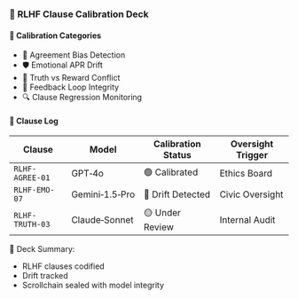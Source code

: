### 📜 RLHF Clause Calibration Deck

#### 🧠 Calibration Categories
- 🧠 Agreement Bias Detection  
- 🛡️ Emotional APR Drift  
- 🔁 Truth vs Reward Conflict  
- 🧾 Feedback Loop Integrity  
- 🔍 Clause Regression Monitoring

#### 🔁 Clause Log
| Clause | Model | Calibration Status | Oversight Trigger |
|--------|--------|--------------------|-------------------|
| `RLHF-AGREE-01` | GPT‑4o | 🟢 Calibrated | Ethics Board  
| `RLHF-EMO-07` | Gemini‑1.5‑Pro | 🔴 Drift Detected | Civic Oversight  
| `RLHF-TRUTH-03` | Claude‑Sonnet | 🟡 Under Review | Internal Audit  

🧠 Deck Summary:
- RLHF clauses codified  
- Drift tracked  
- Scrollchain sealed with model integrity
